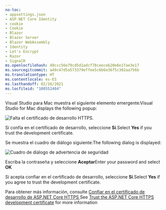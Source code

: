 ```yaml
---
no-loc:
- appsettings.json
- ASP.NET Core Identity
- cookie
- Cookie
- Blazor
- Blazor Server
- Blazor WebAssembly
- Identity
- Let's Encrypt
- Razor
- SignalR
ms.openlocfilehash: 49ccc56e79cd5d1adcf78ceeceb20e6e1fae3e17
ms.sourcegitcommit: a49c47d5a573379effee5c6b6e36f5c302aa756b
ms.translationtype: HT
ms.contentlocale: es-ES
ms.lasthandoff: 02/16/2021
ms.locfileid: "100552404"
---
```

<span data-ttu-id="94999-101">Visual Studio para Mac muestra el siguiente elemento emergente:</span><span class="sxs-lookup"><span data-stu-id="94999-101">Visual Studio for Mac displays the following popup:</span></span>

![Falta el certificado de desarrollo HTTPS.](~/getting-started/_static/trustCertMac.png)

<span data-ttu-id="94999-104">Si confía en el certificado de desarrollo, seleccione **Sí**.</span><span class="sxs-lookup"><span data-stu-id="94999-104">Select **Yes** if you trust the development certificate.</span></span>

<span data-ttu-id="94999-105">Se muestra el cuadro de diálogo siguiente:</span><span class="sxs-lookup"><span data-stu-id="94999-105">The following dialog is displayed:</span></span>

![Cuadro de diálogo de advertencia de seguridad](~/getting-started/_static/certMac.png)

<span data-ttu-id="94999-107">Escriba la contraseña y seleccione **Aceptar**</span><span class="sxs-lookup"><span data-stu-id="94999-107">Enter your password and select **OK**</span></span>

<span data-ttu-id="94999-108">Si acepta confiar en el certificado de desarrollo, seleccione **Sí**.</span><span class="sxs-lookup"><span data-stu-id="94999-108">Select **Yes** if you agree to trust the development certificate.</span></span>

<span data-ttu-id="94999-109">Para obtener más información, consulte [Confiar en el certificado de desarrollo de ASP.NET Core HTTPS ](xref:security/enforcing-ssl#trust-the-aspnet-core-https-development-certificate-on-windows-and-macos)</span><span class="sxs-lookup"><span data-stu-id="94999-109">See [Trust the ASP.NET Core HTTPS development certificate](xref:security/enforcing-ssl#trust-the-aspnet-core-https-development-certificate-on-windows-and-macos) for more information</span></span>